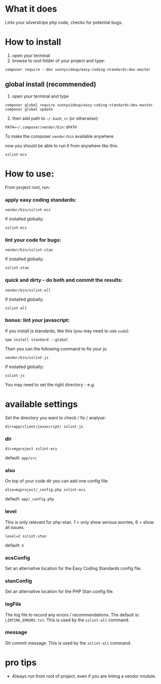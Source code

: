 # What it does

Lints your silverstripe php code, checks for potential bugs.

# How to install

1. open your terminal
2. browse to root folder of your project and type:
 ```shell
 composer require --dev sunnysideup/easy-coding-standards:dev-master
 ```

## global install (recommended)

1. open your terminal and type
```shell
composer global require sunnysideup/easy-coding-standards:dev-master
composer global update
```

2. then add path to `~/.bash_rc` (or otherwise):
```shell
PATH=~/.composer/vendor/bin:$PATH
```
To make the composer `vendor/bin` available anywhere

now you should be able to run it from anywhere like this:
```shell
sslint-ecs
```


# How to use:
From project root, run:

### apply easy coding standards:
```shell
vendor/bin/sslint-ecs
```

If installed globally:
```shell
sslint-ecs
```

### lint your code for bugs:
```shell
vendor/bin/sslint-stan
```

If installed globally:
```shell
sslint-stan
```


### quick and dirty - do both and commit the results:
```shell
vendor/bin/sslint-all
```

If installed globally:
```shell
sslint-all
```

### bonus: lint your javascript:
If you install js standards, like this (you may need to use `sudo`):
```shell
npm install standard --global
```

Then you can the following command to fix your js:
```shell
vendor/bin/sslint-js
```

If installed globally:
```shell
sslint-js
```
You may need to set the right directory - e.g.

# available settings
Set the directory you want to check / fix / analyse:
```shell
dir=app/client/javascript/ sslint-js
```

### dir
```shell
dir=myproject sslint-ecs
```
default: `app/src`

### also
On top of your code dir you can add one config file:
```shell
also=myproject/_config.php sslint-ecs
```
default: `app/_config.php`

### level
This is only relevant for php-stan.
1 = only show serious worries,
6 = show all issues.
```shell
level=2 sslint-stan
```
default: `4`

### ecsConfig
Set an alternative location for the Easy Coding Standards config file.

### stanConfig
Set an alternative location for the PHP Stan config file.

### logFile
The log file to record any errors / recommendations.
The default is: `LINTING_ERRORS.txt`.  This is used by the `sslint-all` command.

### message
Git commit message. This is used by the `sslint-all` command.

# pro tips

 - Always run from root of project, even if you are linting a vendor module.
